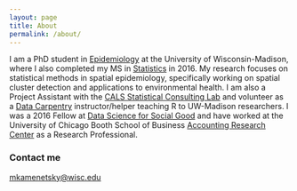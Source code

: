 ```yaml
---
layout: page
title: About
permalink: /about/
---
```


I am a PhD student in [Epidemiology](https://pophealth.wisc.edu/) at the University of Wisconsin-Madison, where I also completed my MS in [Statistics](https://www.stat.wisc.edu/) in 2016. My research focuses on statistical methods in spatial epidemiology, specifically working on spatial cluster detection and applications to environmental health. I am also a Project Assistant with the [CALS Statistical Consulting Lab](https://www.stat.wisc.edu/consulting-lab) and volunteer as a [Data Carpentry](http://www.datacarpentry.org/) instructor/helper teaching R to UW-Madison researchers. I was a 2016 Fellow at [Data Science for Social Good](https://dssg.uchicago.edu/) and have worked at the University of Chicago Booth School of Business [Accounting Research Center](https://research.chicagobooth.edu/arc) as a Research Professional.



### Contact me

[mkamenetsky@wisc.edu](mailto:mkamenetsky@wisc.edu)
